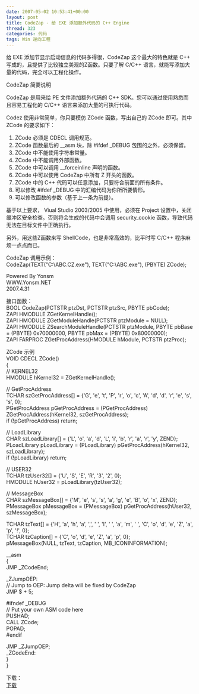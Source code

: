 ```yaml
---
date: 2007-05-02 10:53:41+00:00
layout: post
title: CodeZap - 给 EXE 添加额外代码的 C++ Engine
thread: 323
categories: 代码
tags: Win 逆向工程
---
```


给 EXE 添加节显示启动信息的代码多得很，CodeZap 这个最大的特色就是 C++ 写成的，且提供了比较独立美观的Z函数。只要了解 C/C++ 语言，就能写添加大量的代码，完全可以工程化操作。  
  
CodeZap 简要说明  
  
CodeZap 是用来给 PE 文件添加额外代码的 C++ SDK。您可以通过使用熟悉而且容易工程化的 C/C++ 语言来添加大量的可执行代码。  
  
Codez 使用非常简单，你只要模仿 ZCode 函数，写出自己的 ZCode 即可。其中 ZCode 的要求如下：  
  
1. ZCode 必须是 CDECL 调用规范。  
2. ZCode 函数最后的 __asm 块，除 #ifdef _DEBUG 包围的之外，必须保留。  
3. ZCode 中不能使用字符串常量。  
4. ZCode 中不能调用外部函数。  
5. ZCode 中可以调用 __forceinline 声明的函数。  
6. ZCode 中可以使用 CodeZap 中所有 Z 开头的函数。  
7. ZCode 中的 C++ 代码可以任意添加，只要符合前面的所有条件。  
8. 可以修改  #ifdef _DEBUG 中的汇编代码为你所所要情形。  
9. 可以修改函数的参数（基于上一条为前提）。  
  
  
基于以上要求， Viual Studio 2003/2005 中使用，必须在 Project 设置中，关闭缓冲区安全检查。否则将会生成的代码中会调用 security_cookie 函数，导致代码无法在目标文件中正确执行。  
  
另外，用这些Z函数来写 ShellCode，也是非常高效的，比平时写 C/C++ 程序麻烦一点点而已。  
  
CodeZap 调用示例：  
CodeZap(TEXT("C:\\ABC.CZ.exe"), TEXT("C:\\ABC.exe"), (PBYTE) ZCode);  
  
Powered By Yonsm  
WWW.Yonsm.NET  
2007.4.31   
  
接口函数：  
BOOL CodeZap(PCTSTR ptzDst, PCTSTR ptzSrc, PBYTE pbCode);  
ZAPI HMODULE ZGetKernelHandle();  
ZAPI HMODULE ZGetModuleHandle(PCTSTR ptzModule = NULL);  
ZAPI HMODULE ZSearchModuleHandle(PCTSTR ptzModule, PBYTE pbBase = (PBYTE) 0x70000000, PBYTE pbMax = (PBYTE) 0x80000000);  
ZAPI FARPROC ZGetProcAddress(HMODULE hModule, PCTSTR ptzProc);  
  
<!-- more -->  
  
ZCode 示例  
VOID CDECL ZCode()  
{  
 // KERNEL32  
 HMODULE hKernel32 = ZGetKernelHandle();  
  
 // GetProcAddress  
 TCHAR szGetProcAddress[] = {'G', 'e', 't', 'P', 'r', 'o', 'c', 'A', 'd', 'd', 'r', 'e', 's', 's', 0};  
 PGetProcAddress pGetProcAddress = (PGetProcAddress) ZGetProcAddress(hKernel32, szGetProcAddress);  
 if (!pGetProcAddress) return;  
  
 // LoadLibrary  
 CHAR szLoadLibrary[] = {'L', 'o', 'a', 'd', 'L', 'i', 'b', 'r', 'a', 'r', 'y', ZEND};  
 PLoadLibrary pLoadLibrary = (PLoadLibrary) pGetProcAddress(hKernel32, szLoadLibrary);  
 if (!pLoadLibrary) return;  
  
 // USER32  
 TCHAR tzUser32[] = {'U', 'S', 'E', 'R', '3', '2', 0};  
 HMODULE hUser32 = pLoadLibrary(tzUser32);  
  
 // MessageBox  
 CHAR szMessageBox[] = {'M', 'e', 's', 's', 'a', 'g', 'e', 'B', 'o', 'x', ZEND};  
 PMessageBox pMessageBox = (PMessageBox) pGetProcAddress(hUser32, szMessageBox);  
  
 TCHAR tzText[] = {'H', 'a', 'h', 'a', ',', ' ', 'I', ' ', 'a', 'm', ' ', 'C', 'o', 'd', 'e', 'Z', 'a', 'p', '!', 0};  
 TCHAR tzCaption[] = {'C', 'o', 'd', 'e', 'Z', 'a', 'p', 0};  
 pMessageBox(NULL, tzText, tzCaption, MB_ICONINFORMATION);  
  
 __asm  
 {  
   JMP    _ZCodeEnd;  
  
_ZJumpOEP:  
   // Jump to OEP: Jump delta will be fixed by CodeZap  
   JMP    $ + 5;  
  
#ifndef _DEBUG  
   // Put your own ASM code here  
   PUSHAD;  
   CALL  ZCode;  
   POPAD;  
#endif  
  
   JMP    _ZJumpOEP;  
_ZCodeEnd:  
 }  
}  
  
  
  
下载：  
[下载](/assets/CodeZap.rar) 
